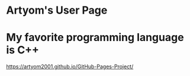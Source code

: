 # Artyom's User Page
# My favorite programming language is C++
https://artyom2001.github.io/GitHub-Pages-Project/
